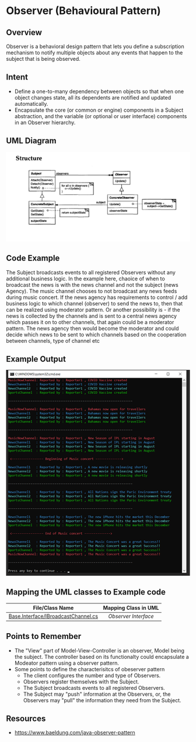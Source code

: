 # Observer (Behavioural Pattern)

## Overview
Observer is a behavioral design pattern that lets you define a subscription mechanism to notify multiple objects about any events that happen to the subject that is being observed.

## Intent
- Define a one-to-many dependency between objects so that when one object changes state, all its dependents are notified and updated automatically.
- Encapsulate the core (or common or engine) components in a Subject abstraction, and the variable (or optional or user interface) components in an Observer hierarchy.

## UML Diagram
![plot](./uml.png)

## Code Example

The Subject broadcasts events to all registered Observers without any additional business logic. In the example here, chaoice of when to broadcast the news is with the news channel and not the subject (news Agency). The music channel chooses to not broadcast any news feeds during music concert. If the news agency has requirements to control / add business logic to which channel (observer) to send the news to, then that can be realized using moderator pattern. Or another possibility is - if the news is collected by the channels and is sent to a central news agency which passes it on to other channels, that again could be a moderator pattern. The news agency then would become the moderator and could decide which news to be sent to which channels based on the cooperation between channels, type of channel etc 

## Example Output
![output](output.png)

## Mapping the UML classes to Example code
| **File/Class Name** | **Mapping Class in UML**  |
| :-----: | :-: |
|[Base.Interface/IBroadcastChannel.cs](./Base.Interface/IBroadcastChannel.cs)|*Observer Interface*|

## Points to Remember
- The "View" part of Model-View-Controller is an observer, Model being the subject. The controller based on its functionalty could encapsulate a Modeator pattern using a observer pattern.
- Some points to define the characterisitcs of obeserver pattern
  - The client configures the number and type of Observers.
  - Observers register themselves with the Subject.
  - The Subject broadcasts events to all registered Observers.
  - The Subject may "push" information at the Observers, or, the Observers may "pull" the information they need from the Subject.

## Resources
- https://www.baeldung.com/java-observer-pattern
